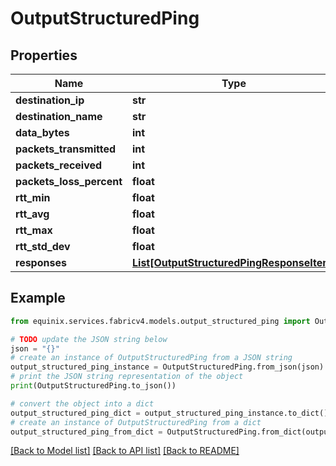 # OutputStructuredPing


## Properties

Name | Type | Description | Notes
------------ | ------------- | ------------- | -------------
**destination_ip** | **str** |  | [optional] 
**destination_name** | **str** |  | [optional] 
**data_bytes** | **int** |  | [optional] 
**packets_transmitted** | **int** |  | [optional] 
**packets_received** | **int** |  | [optional] 
**packets_loss_percent** | **float** |  | [optional] 
**rtt_min** | **float** |  | [optional] 
**rtt_avg** | **float** |  | [optional] 
**rtt_max** | **float** |  | [optional] 
**rtt_std_dev** | **float** |  | [optional] 
**responses** | [**List[OutputStructuredPingResponseItem]**](OutputStructuredPingResponseItem.md) |  | [optional] 

## Example

```python
from equinix.services.fabricv4.models.output_structured_ping import OutputStructuredPing

# TODO update the JSON string below
json = "{}"
# create an instance of OutputStructuredPing from a JSON string
output_structured_ping_instance = OutputStructuredPing.from_json(json)
# print the JSON string representation of the object
print(OutputStructuredPing.to_json())

# convert the object into a dict
output_structured_ping_dict = output_structured_ping_instance.to_dict()
# create an instance of OutputStructuredPing from a dict
output_structured_ping_from_dict = OutputStructuredPing.from_dict(output_structured_ping_dict)
```
[[Back to Model list]](../README.md#documentation-for-models) [[Back to API list]](../README.md#documentation-for-api-endpoints) [[Back to README]](../README.md)



